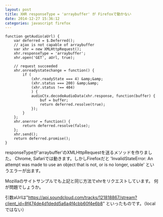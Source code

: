 ```yaml
---
layout: post
title: XHR responseType = 'arraybuffer' が Firefoxで動かない
date: 2014-12-27 15:36:12
categories: javascript firefox
---
```

```
function getAudio(aUrl) {
    var deferred = $.Deferred();
    // ajax is not capable of arraybuffer
    var xhr = new XMLHttpRequest();
    xhr.responseType = 'arraybuffer';
    xhr.open('GET', aUrl, true);

    // request succeeded
    xhr.onreadystatechange = function() {
        if (
            (xhr.readyState === 4) &amp;&amp; 
            (xhr.status === 200) &amp;&amp; 
            (xhr.status !== 404)
            ) {
            audioCtx.decodeAudioData(xhr.response, function(buffer) {
                buf = buffer;
                return deferred.resolve(true);
            });
        } 
    };
    xhr.onerror = function() {
        return deferred.resolve(false);
    };
    xhr.send();
    return deferred.promise();
}
```

<p>responseTypeが'arraybuffer'のXMLHttpRequestを送るメソッドを作りました。
Chrome, Safariでは動きます。しかしFirefoxだと
'InvalidStateError: An attempt was made to use an object that is not, or is no longer, usable'
というエラーが出ます。</p>

<p>Mozillaのサイトサンプルでも上記と同じ方法でxhrをリクエストしています。
何が問題でしょうか。</p>

<p>引数aUrlは"<a href="https://api.soundcloud.com/tracks/121818867/stream?client_id=8f474de4d1dedd5a6a4f4cbb60f4e6b8" rel="noreferrer">https://api.soundcloud.com/tracks/121818867/stream?client_id=8f474de4d1dedd5a6a4f4cbb60f4e6b8</a>"
といったものです。（localではない）</p>
